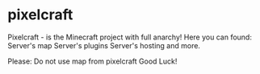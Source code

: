 # pixelcraft
Pixelcraft - is the Minecraft project with full anarchy!
  Here you can found:
    Server's map
    Server's plugins
    Server's hosting and more.
    
  Please:
    Do not use map from pixelcraft
Good Luck!
